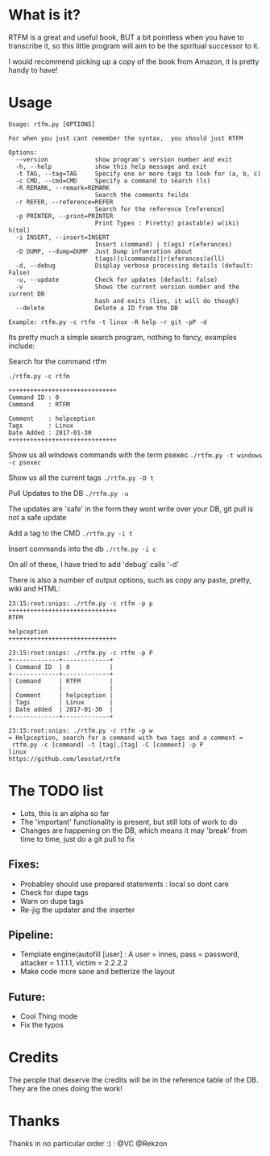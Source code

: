 #  What is it?
RTFM is a great and useful book, BUT a bit pointless when you have to transcribe it, so this little program will aim to be the spiritual successor to it.

I would recommend picking up a copy of the book from Amazon, it is pretty handy to have!

# Usage 
```
Usage: rtfm.py [OPTIONS]

For when you just cant remember the syntax,  you should just RTFM

Options:
  --version             show program's version number and exit
  -h, --help            show this help message and exit
  -t TAG, --tag=TAG     Specify one or more tags to look for (a, b, c)
  -c CMD, --cmd=CMD     Specify a command to search (ls)
  -R REMARK, --remark=REMARK
                        Search the comments feilds
  -r REFER, --reference=REFER
                        Search for the reference [reference]
  -p PRINTER, --print=PRINTER
                        Print Types : P(retty) p(astable) w(iki) h(tml)
  -i INSERT, --insert=INSERT
                        Insert c(ommand) | t(ags) r(eferances)
  -D DUMP, --dump=DUMP  Just Dump infomration about
                        t(ags)|c(commands)|r(eferances)a(ll)
  -d, --debug           Display verbose processing details (default: False)
  -u, --update          Check for updates (default: false)
  -v                    Shows the current version number and the current DB
                        hash and exits (lies, it will do though)
  --delete				Delete a ID from the DB

Example: rtfm.py -c rtfm -t linux -R help -r git -pP -d
```
Its pretty much a simple search program, nothing to fancy, examples include:

Search for the command rtfm
```
./rtfm.py -c rtfm

++++++++++++++++++++++++++++++
Command ID : 0
Command    : RTFM

Comment    : helpception
Tags       : Linux
Date Added : 2017-01-30
++++++++++++++++++++++++++++++
```
Show us all windows commands with the term psexec
`./rtfm.py -t windows -c psexec`

Show us all the current tags
`./rtfm.py -D t`

Pull Updates to the DB
`./rtfm.py -u`

The updates are 'safe' in the form they wont write over your DB, git pull is not a safe update

Add a tag to the CMD
`./rtfm.py -i t`


Insert commands into the db
`./rtfm.py -i c`

On all of these, I have tried to add 'debug' calls '-d'

There is also a number of output options, such as copy any paste, pretty, wiki and HTML:
```
23:15:root:snips: ./rtfm.py -c rtfm -p p
++++++++++++++++++++++++++++++
RTFM

helpception
++++++++++++++++++++++++++++++

23:15:root:snips: ./rtfm.py -c rtfm -p P
+-------------+-------------+
| Command ID  | 0           |
+-------------+-------------+
| Command     | RTFM        |
|             |             |
| Comment     | helpception |
| Tags        | Linux       |
| Date added  | 2017-01-30  |
+-------------+-------------+

23:15:root:snips: ./rtfm.py -c rtfm -p w
= Helpception, search for a command with two tags and a comment = 
 rtfm.py -c [command] -t [tag],[tag] -C [comment] -p P
linux
https://github.com/leostat/rtfm

```
# The TODO  list
 * Lots, this is an alpha so far
 * The 'important' functionality is present, but still lots of work to do
 * Changes are happening on the DB, which means it may 'break' from time to time, just do a git pull to fix 
 
## Fixes:
 * Probabley should use prepared statements : local so dont care
 * Check for dupe tags
 * Warn on dupe tags
 * Re-jig the updater and the inserter

## Pipeline:
 * Template engine(autofill [user] : A user = innes, pass = password, attacker = 1.1.1.1, victim = 2.2.2.2
 * Make code more sane and betterize the layout

## Future:
 * Cool Thing mode
 * Fix the typos


# Credits 
The people that deserve the credits will be in the reference table of the DB. They are the ones doing the work!

# Thanks
Thanks in no particular order :) : 
@VC
@Rekzon
